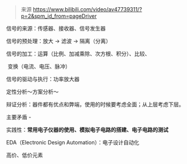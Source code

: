 > 来源 https://www.bilibili.com/video/av47739311/?p=2&spm_id_from=pageDriver



信号的来源：传感器、接收器、信号发生器

信号的预处理：放大 -> 滤波 -> 隔离（分离） 

信号的加工：运算（比例、加减乘除、次方根、积分）、比较、

​                       变换（电流、电压、脉冲）

信号的驱动与执行：功率放大器  



定性分析～方案分析～  

辩证分析：器件都有优点和弊端，使用的时候要考虑全面；从上层考虑下层。  

主要矛盾 - 

实践性：**常用电子仪器的使用、模拟电子电路的搭建、电子电路的测试**  

EDA（Electronic Design Automation）：电子设计自动化  



高价、低价元素  

